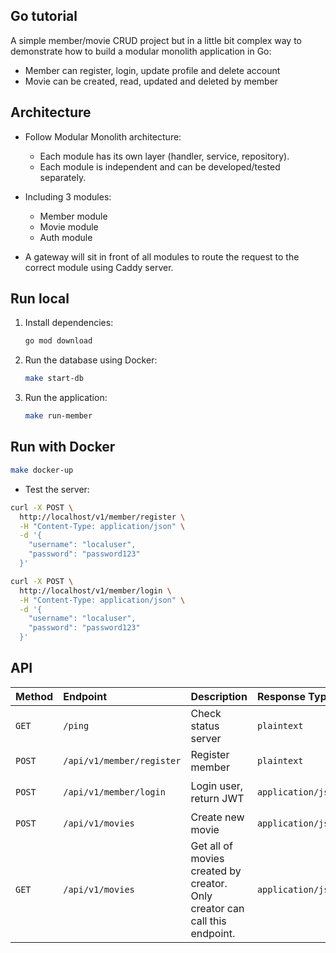 ## Go tutorial 

A simple member/movie CRUD project but in a little bit complex way to demonstrate how to build a modular monolith application in Go:
 - Member can register, login, update profile and delete account
 - Movie can be created, read, updated and deleted by member

 ## Architecture
 - Follow Modular Monolith architecture:
    - Each module has its own layer (handler, service, repository).
    - Each module is independent and can be developed/tested separately.

- Including 3 modules:
    - Member module
    - Movie module
    - Auth module

- A gateway will sit in front of all modules to route the request to the correct module using Caddy server.

## Run local
1. Install dependencies:
   ```bash
   go mod download
   ```
2. Run the database using Docker:
   ```bash
   make start-db
   ```
3. Run the application:
   ```bash
   make run-member
   ```
## Run with Docker

```bash
make docker-up
```
- Test the server:
```bash
curl -X POST \
  http://localhost/v1/member/register \
  -H "Content-Type: application/json" \
  -d '{
    "username": "localuser",
    "password": "password123"
  }'
```

```bash
curl -X POST \
  http://localhost/v1/member/login \
  -H "Content-Type: application/json" \
  -d '{
    "username": "localuser",
    "password": "password123"
  }'
```
   
## API
| Method | Endpoint | Description | Response Type | Response |
| :--- | :--- | :--- | :--- | :--- |
| `GET` | `/ping` | Check status server | `plaintext` | `pong` |
| `POST` | `/api/v1/member/register` | Register member | `plaintext` | `No content` |
| `POST` | `/api/v1/member/login` | Login user, return JWT | `application/json` | ```json { "token": "eyJhbGciOiJIUzI1NiIsInR5cCI6IkpXVCJ9.eyJzdWIiOiIxMjM0NTY3ODkwIiwibmFtZSI6IkpvaG4gRG9lIiwiYWRtaW4iOnRydWUsImlhdCI6MTUxNjIzOTAyMn0.KMUFsIDTnFmyG3nMiGM6H9FNFUROf3wh7SmqJp-QV30" } ``` |
| `POST` | `/api/v1/movies` | Create new movie | `application/json` | ```json { "id": "632099a6-a697-4cbf-8e79-298ae9d7997d", "name": "Star War", "star": 5, "actor": "Mark Hamill", "created_at": 1758092201, "updated_at": 1758092201 } ``` |
| `GET` | `/api/v1/movies` | Get all of movies created by creator. Only creator can call this endpoint. | `application/json` | ```json { "creator": "3053dd78-b24e-4ff5-a3c3-53098982aed9", "name": "Jhon Doe", "movies": [{ "id": "632099a6-a697-4cbf-8e79-298ae9d7997d", "name": "Star War", "star": 5, "actor": "Mark Hamill", "created_at": 1758092201, "updated_at": 1758092201 }] } ``` |